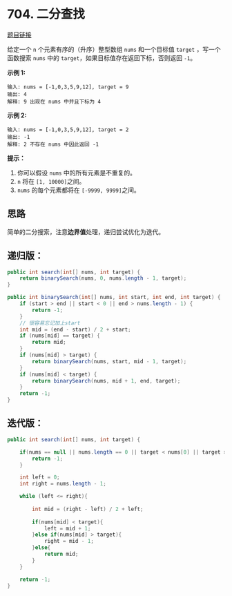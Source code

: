 # 704. 二分查找

[题目链接](https://leetcode.cn/problems/binary-search/)

给定一个 `n` 个元素有序的（升序）整型数组 `nums` 和一个目标值 `target` ，写一个函数搜索 `nums` 中的 `target`，如果目标值存在返回下标，否则返回 `-1`。


  **示例 1:**

  ```
  输入: nums = [-1,0,3,5,9,12], target = 9
  输出: 4
  解释: 9 出现在 nums 中并且下标为 4
  ```

  **示例 2:**

  ```
  输入: nums = [-1,0,3,5,9,12], target = 2
  输出: -1
  解释: 2 不存在 nums 中因此返回 -1
  ```

  **提示：**

  1. 你可以假设 `nums` 中的所有元素是不重复的。
  2. `n` 将在 `[1, 10000]`之间。
  3. `nums` 的每个元素都将在 `[-9999, 9999]`之间。

## 思路

简单的二分搜索，注意**边界值**处理，递归尝试优化为迭代。

## 递归版：

```java
public int search(int[] nums, int target) {
    return binarySearch(nums, 0, nums.length - 1, target);
}

public int binarySearch(int[] nums, int start, int end, int target) {
    if (start > end || start < 0 || end > nums.length - 1) {
        return -1;
    }
    // 很容易忘记加上start
    int mid = (end - start) / 2 + start;
    if (nums[mid] == target) {
        return mid;
    }
    if (nums[mid] > target) {
        return binarySearch(nums, start, mid - 1, target);
    }
    if (nums[mid] < target) {
        return binarySearch(nums, mid + 1, end, target);
    }
    return -1;
}
```

## 迭代版：

```java
public int search(int[] nums, int target) {

    if(nums == null || nums.length == 0 || target < nums[0] || target > nums[nums.length - 1]){
        return -1;
    }

    int left = 0;
    int right = nums.length - 1;

    while (left <= right){
        
        int mid = (right - left) / 2 + left;
        
        if(nums[mid] < target){
            left = mid + 1;           
        }else if(nums[mid] > target){
            right = mid - 1;
        }else{
            return mid;
        }
    }

    return -1;
}
```

